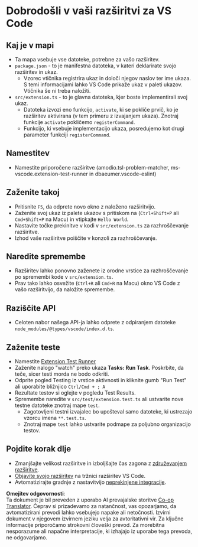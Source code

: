 <!--
CO_OP_TRANSLATOR_METADATA:
{
  "original_hash": "eae2c0ea18160a3e7a63ace7b53897d7",
  "translation_date": "2025-07-16T16:46:50+00:00",
  "source_file": "code/07.Lab/01/AIPC/extensions/phi3ext/vsc-extension-quickstart.md",
  "language_code": "sl"
}
-->
# Dobrodošli v vaši razširitvi za VS Code

## Kaj je v mapi

* Ta mapa vsebuje vse datoteke, potrebne za vašo razširitev.
* `package.json` - to je manifestna datoteka, v kateri deklarirate svojo razširitev in ukaz.
  * Vzorec vtičnika registrira ukaz in določi njegov naslov ter ime ukaza. S temi informacijami lahko VS Code prikaže ukaz v paleti ukazov. Vtičnika še ni treba naložiti.
* `src/extension.ts` - to je glavna datoteka, kjer boste implementirali svoj ukaz.
  * Datoteka izvozi eno funkcijo, `activate`, ki se pokliče prvič, ko je razširitev aktivirana (v tem primeru z izvajanjem ukaza). Znotraj funkcije `activate` pokličemo `registerCommand`.
  * Funkcijo, ki vsebuje implementacijo ukaza, posredujemo kot drugi parameter funkciji `registerCommand`.

## Namestitev

* Namestite priporočene razširitve (amodio.tsl-problem-matcher, ms-vscode.extension-test-runner in dbaeumer.vscode-eslint)

## Zaženite takoj

* Pritisnite `F5`, da odprete novo okno z naloženo razširitvijo.
* Zaženite svoj ukaz iz palete ukazov s pritiskom na (`Ctrl+Shift+P` ali `Cmd+Shift+P` na Macu) in vtipkajte `Hello World`.
* Nastavite točke prekinitve v kodi v `src/extension.ts` za razhroščevanje razširitve.
* Izhod vaše razširitve poiščite v konzoli za razhroščevanje.

## Naredite spremembe

* Razširitev lahko ponovno zaženete iz orodne vrstice za razhroščevanje po spremembi kode v `src/extension.ts`.
* Prav tako lahko osvežite (`Ctrl+R` ali `Cmd+R` na Macu) okno VS Code z vašo razširitvijo, da naložite spremembe.

## Raziščite API

* Celoten nabor našega API-ja lahko odprete z odpiranjem datoteke `node_modules/@types/vscode/index.d.ts`.

## Zaženite teste

* Namestite [Extension Test Runner](https://marketplace.visualstudio.com/items?itemName=ms-vscode.extension-test-runner)
* Zaženite nalogo "watch" preko ukaza **Tasks: Run Task**. Poskrbite, da teče, sicer testi morda ne bodo odkriti.
* Odprite pogled Testing iz vrstice aktivnosti in kliknite gumb "Run Test" ali uporabite bližnjico `Ctrl/Cmd + ; A`
* Rezultate testov si oglejte v pogledu Test Results.
* Spremembe naredite v `src/test/extension.test.ts` ali ustvarite nove testne datoteke znotraj mape `test`.
  * Zagotovljeni testni izvajalec bo upošteval samo datoteke, ki ustrezajo vzorcu imena `**.test.ts`.
  * Znotraj mape `test` lahko ustvarite podmape za poljubno organizacijo testov.

## Pojdite korak dlje

* Zmanjšajte velikost razširitve in izboljšajte čas zagona z [združevanjem razširitve](https://code.visualstudio.com/api/working-with-extensions/bundling-extension?WT.mc_id=aiml-137032-kinfeylo).
* [Objavite svojo razširitev](https://code.visualstudio.com/api/working-with-extensions/publishing-extension?WT.mc_id=aiml-137032-kinfeylo) na tržnici razširitev VS Code.
* Avtomatizirajte gradnje z nastavitvijo [neprekinjene integracije](https://code.visualstudio.com/api/working-with-extensions/continuous-integration?WT.mc_id=aiml-137032-kinfeylo).

**Omejitev odgovornosti**:  
Ta dokument je bil preveden z uporabo AI prevajalske storitve [Co-op Translator](https://github.com/Azure/co-op-translator). Čeprav si prizadevamo za natančnost, vas opozarjamo, da avtomatizirani prevodi lahko vsebujejo napake ali netočnosti. Izvirni dokument v njegovem izvirnem jeziku velja za avtoritativni vir. Za ključne informacije priporočamo strokovni človeški prevod. Za morebitna nesporazume ali napačne interpretacije, ki izhajajo iz uporabe tega prevoda, ne odgovarjamo.